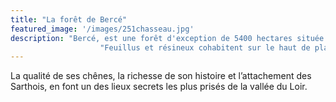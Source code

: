```yaml
---
title: "La forêt de Bercé"
featured_image: '/images/251chasseau.jpg'
description: "Bercé, est une forêt d'exception de 5400 hectares située à 30 km au sud du Mans. "
                    "Feuillus et résineux cohabitent sur le haut de plateau Calaisien"
---
```

La qualité de ses chênes, la richesse de son histoire et l’attachement des Sarthois, 
en font un des lieux secrets les plus prisés de la vallée du Loir.
